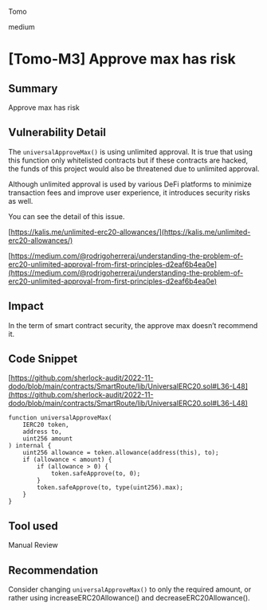 Tomo

medium

# [Tomo-M3] Approve max has risk

## Summary
Approve max has risk

## Vulnerability Detail

The `universalApproveMax()` is using unlimited approval. It is true that using this function only whitelisted contracts but if these contracts are hacked, the funds of this project would also be threatened due to unlimited approval.

Although unlimited approval is used by various DeFi platforms to minimize transaction fees and improve user experience, it introduces security risks as well.

You can see the detail of this issue.

[https://kalis.me/unlimited-erc20-allowances/](https://kalis.me/unlimited-erc20-allowances/)

[https://medium.com/@rodrigoherrerai/understanding-the-problem-of-erc20-unlimited-approval-from-first-principles-d2eaf6b4ea0e](https://medium.com/@rodrigoherrerai/understanding-the-problem-of-erc20-unlimited-approval-from-first-principles-d2eaf6b4ea0e)

## Impact

In the term of smart contract security, the approve max doesn’t recommend it.

## Code Snippet

[https://github.com/sherlock-audit/2022-11-dodo/blob/main/contracts/SmartRoute/lib/UniversalERC20.sol#L36-L48](https://github.com/sherlock-audit/2022-11-dodo/blob/main/contracts/SmartRoute/lib/UniversalERC20.sol#L36-L48)

```solidity
function universalApproveMax(
    IERC20 token,
    address to,
    uint256 amount
) internal {
    uint256 allowance = token.allowance(address(this), to);
    if (allowance < amount) {
        if (allowance > 0) {
            token.safeApprove(to, 0);
        }
        token.safeApprove(to, type(uint256).max);
    }
}
```

## Tool used

Manual Review

## Recommendation

Consider changing `universalApproveMax()` to only the required amount, or rather using increaseERC20Allowance() and decreaseERC20Allowance().